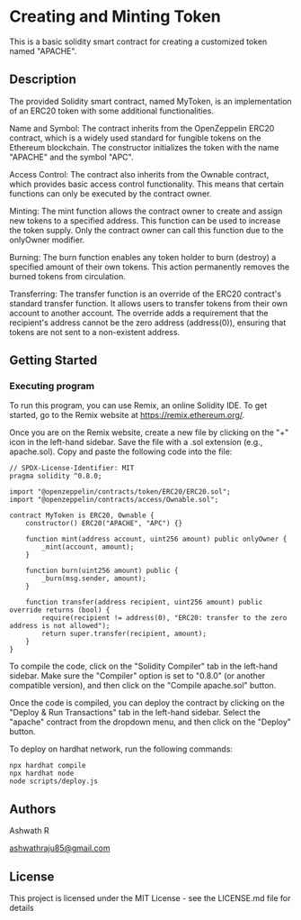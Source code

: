 # Creating and Minting Token

This is a basic solidity smart contract for creating a customized token named "APACHE".

## Description

The provided Solidity smart contract, named MyToken, is an implementation of an ERC20 token with some additional functionalities. 

Name and Symbol: The contract inherits from the OpenZeppelin ERC20 contract, which is a widely used standard for fungible tokens on the Ethereum blockchain. The constructor initializes the token with the name "APACHE" and the symbol "APC".

Access Control: The contract also inherits from the Ownable contract, which provides basic access control functionality. This means that certain functions can only be executed by the contract owner.

Minting: The mint function allows the contract owner to create and assign new tokens to a specified address. This function can be used to increase the token supply. Only the contract owner can call this function due to the onlyOwner modifier.

Burning: The burn function enables any token holder to burn (destroy) a specified amount of their own tokens. This action permanently removes the burned tokens from circulation.

Transferring: The transfer function is an override of the ERC20 contract's standard transfer function. It allows users to transfer tokens from their own account to another account. The override adds a requirement that the recipient's address cannot be the zero address (address(0)), ensuring that tokens are not sent to a non-existent address.


## Getting Started

### Executing program

To run this program, you can use Remix, an online Solidity IDE. To get started, go to the Remix website at https://remix.ethereum.org/.

Once you are on the Remix website, create a new file by clicking on the "+" icon in the left-hand sidebar. Save the file with a .sol extension (e.g., apache.sol). Copy and paste the following code into the file:

```
// SPDX-License-Identifier: MIT
pragma solidity ^0.8.0;

import "@openzeppelin/contracts/token/ERC20/ERC20.sol";
import "@openzeppelin/contracts/access/Ownable.sol";

contract MyToken is ERC20, Ownable {
    constructor() ERC20("APACHE", "APC") {}

    function mint(address account, uint256 amount) public onlyOwner {
        _mint(account, amount);
    }

    function burn(uint256 amount) public {
        _burn(msg.sender, amount);
    }

    function transfer(address recipient, uint256 amount) public override returns (bool) {
        require(recipient != address(0), "ERC20: transfer to the zero address is not allowed");
        return super.transfer(recipient, amount);
    }
}

```

To compile the code, click on the "Solidity Compiler" tab in the left-hand sidebar. Make sure the "Compiler" option is set to "0.8.0" (or another compatible version), and then click on the "Compile apache.sol" button.

Once the code is compiled, you can deploy the contract by clicking on the "Deploy & Run Transactions" tab in the left-hand sidebar. Select the "apache" contract from the dropdown menu, and then click on the "Deploy" button.

To deploy on hardhat network, run the following commands:

```
npx hardhat compile
npx hardhat node
node scripts/deploy.js

```


## Authors

Ashwath R

ashwathraju85@gmail.com


## License

This project is licensed under the MIT License - see the LICENSE.md file for details
